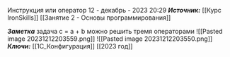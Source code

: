 
Инструкция или оператор
 12 - декабрь - 2023  20:29 
***Источник:***  [[Курс IronSkills]] [[Занятие 2 - Основы программирования]]

***Заметка*** 
задача c = a + b можно решить тремя операторами
![[Pasted image 20231212203559.png]]
![[Pasted image 20231212203550.png]]
***Ключи:*** [[1С_Конфигурация]] [[2023 год]]